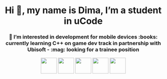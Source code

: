 <h1 align="center">Hi 👋, my name is Dima, I’m a student in uCode</h1>
<h3 align="center">👀  I’m interested in development for mobile devices
 :books: currently learning C++ on game dev track in partnership with Ubisoft
 - :mag: looking for a trainee position

<p align="center">
  <a href="mailto:dmitriy.vasilenko@gmail.com"><img src='https://www.flaticon.com/svg/static/icons/svg/561/561127.svg' height='50px'/></a>
  <a href="https://t.me/dufrane"><img src='https://www.flaticon.com/svg/static/icons/svg/2111/2111812.svg' height='50px'/></a>
  <a href="skype:dmitriy.vasilenko_2"><img src='https://www.flaticon.com/svg/static/icons/svg/2111/2111819.svg' height='50px'/></a>
 <a href="skype:dmitriy.vasilenko_2?userinfo"><img src='https://www.flaticon.com/svg/static/icons/svg/2111/2111819.svg' height='50px'/></a>
 <a href="skype:dmitriy.vasilenko_2?chat"><img src='https://www.flaticon.com/svg/static/icons/svg/2111/2111812.svg' height='50px'/></a>
</p>



###



